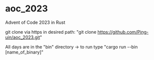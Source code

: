 # aoc_2023
Advent of Code 2023 in Rust

git clone via https in desired path: "git clone https://github.com/Ping-uin/aoc_2023.git"

All days are in the "bin" directory
-> to run type "cargo run --bin [name_of_binary]"

